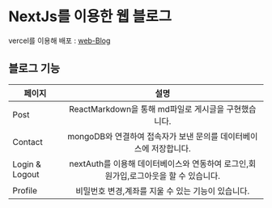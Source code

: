 # NextJs를 이용한 웹 블로그

vercel를 이용해 배포 : [web-Blog](https://web-blog-sigma.vercel.app/)

## 블로그 기능

| 페이지         |                                         설명                                         |
| -------------- | :----------------------------------------------------------------------------------: |
| Post           |                 ReactMarkdown을 통해 md파일로 게시글을 구현했습니다.                 |
| Contact        |          mongoDB와 연결하여 접속자가 보낸 문의를 데이터베이스에 저장합니다.          |
| Login & Logout | nextAuth를 이용해 데이터베이스와 연동하여 로그인,회원가입,로그아웃을 할 수 있습니다. |
| Profile        |                  비밀번호 변경,계좌를 지울 수 있는 기능이 있습니다.                  |
